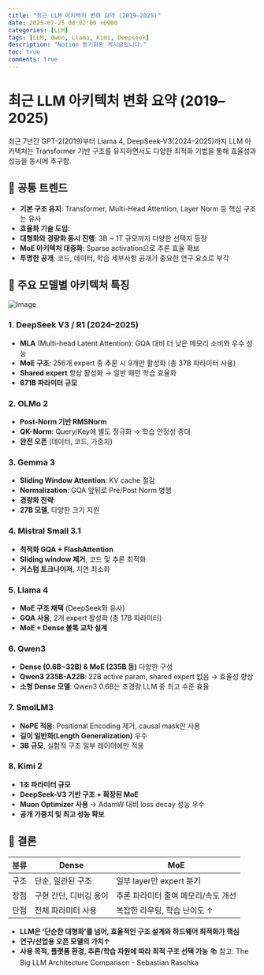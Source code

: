 ```yaml
---
title: "최근 LLM 아키텍처 변화 요약 (2019–2025)"
date: 2025-07-25 08:02:00 +0900
categories: [LLM]
tags: [LLM, Qwen, Llama, Kimi, Deepseek]
description: "Notion 동기화된 게시글입니다."
toc: true
comments: true
---
```


# 최근 LLM 아키텍처 변화 요약 (2019–2025)

최근 7년간 GPT-2(2019)부터 Llama 4, DeepSeek-V3(2024–2025)까지 LLM 아키텍처는 Transformer 기반 구조를 유지하면서도 다양한 최적화 기법을 통해 효율성과 성능을 동시에 추구함.

## 🔑 공통 트렌드

- **기본 구조 유지**: Transformer, Multi-Head Attention, Layer Norm 등 핵심 구조는 유사
- **효율화 기술 도입**:
- **대형화와 경량화 동시 진행**: 3B ~ 1T 규모까지 다양한 선택지 등장
- **MoE 아키텍처 대중화**: Sparse activation으로 추론 효율 확보
- **투명한 공개**: 코드, 데이터, 학습 세부사항 공개가 중요한 연구 요소로 부각
## 📌 주요 모델별 아키텍처 특징

![Image](https://prod-files-secure.s3.us-west-2.amazonaws.com/e6db513d-ec54-40ff-aa74-2487b0bcfe15/ac24fdd3-febf-45c7-8e99-afb6446591d8/image.png?X-Amz-Algorithm=AWS4-HMAC-SHA256&X-Amz-Content-Sha256=UNSIGNED-PAYLOAD&X-Amz-Credential=ASIAZI2LB4665YBOFJYN%2F20250727%2Fus-west-2%2Fs3%2Faws4_request&X-Amz-Date=20250727T042435Z&X-Amz-Expires=3600&X-Amz-Security-Token=IQoJb3JpZ2luX2VjEEQaCXVzLXdlc3QtMiJIMEYCIQD%2FW9Eyn%2FhyKPN1w7hwZYx6W%2BIOFD4Fv6S4K73VgzkyFwIhAIl5IdEk%2Frn6W66xVqmGn8no8UmjHlBad%2FXTNPwuD%2Fw7Kv8DCG0QABoMNjM3NDIzMTgzODA1IgxGhxy8dNFhd2h3lHcq3AMoFZWPKx0vZHs1H0Fl3kccJ8pixwCBZVVXA3muOBvL9Rfbavjv0OTociUFGofawbajX2T2QfoYT2BSa1yM%2BLCFiYLc8AYEe6i5qrXzjXv6epPcNwT7Il3BYDKC7ZZ%2BGjaRnP9Js0rkHcoqC5PEjHBy30Viv3aOsDecGFLPhgO%2FfjnL3bc2oPPKaZAlmTjYyTeZ1IOSp21spKLOfbpUZrE61U9bCKV8EaegpymILXga0d4fHPjQsMFiaiclwnN76xC1hUNXXdPeoBa%2Bu49PcDNltMnTP3k7R6xy7G%2FL4cZ1r6w%2FVbzmETX8DcmClru%2F4X%2FibdfJnbpfEK3XT05tfYBaAlvdt5jXsprKxySOc0kAdlQplVFzXsqFOIFKNQTHE5jzqNvr1oMRMZs3%2B6WwkCyGl%2FOvznwU026kEp2wQGVEYvHTtR3wFH7CEM3ZixpgDVrrGnS0BXz4Sqp9hhzS90aD8xIrBTRD3%2Fg5vEk3Xtp7MOk66sgGitQaF4Al5tFudBNfXlYetIdGIkBcFPdFNGH%2Ba%2Fv51wABv4M7zhs%2FEm6FPXjd%2F%2BMpih3UPJu8hj3WGuBfMNSEHcq1kMtEgEiGTXj%2BRlaKhs9hvUPGsQOFQGwUbPoQ21jmqHTmdsUyiDDGupbEBjqkARLkqRxPZ1HFMiWvi5bvU35vNqizC0YGDcRh2ggNsfdB4UNakcYhTOjgmIhdbP7yEUsxXTQj555IrklwdXjZdpxptPCAfOu%2BSCDiWOqQaeINIACxvfjjCQPRtoSvDgZCs%2FFzrLZ7VEcbOyVvYsl%2Fz4eqzZeQGnDWC6JG6nXjg4bpP0ipxGwIx88%2BfJcGr6S1%2BmtWIvdfnEKQjon5oiOcvGX2XTkg&X-Amz-Signature=f6366a68dd3aa0fbf3c22d157599230535c3aa15a2d1af614cad3c8336b6d181&X-Amz-SignedHeaders=host&x-amz-checksum-mode=ENABLED&x-id=GetObject)

### 1. DeepSeek V3 / R1 (2024–2025)

- **MLA** (Multi-head Latent Attention): GQA 대비 더 낮은 메모리 소비와 우수 성능
- **MoE 구조**: 256개 expert 중 추론 시 9개만 활성화 (총 37B 파라미터 사용)
- **Shared expert** 항상 활성화 → 일반 패턴 학습 효율화
- **671B 파라미터 규모**
### 2. OLMo 2

- **Post-Norm 기반 RMSNorm**
- **QK-Norm**: Query/Key에 별도 정규화 → 학습 안정성 증대
- **완전 오픈** (데이터, 코드, 가중치)
### 3. Gemma 3

- **Sliding Window Attention**: KV cache 절감
- **Normalization**: GQA 앞뒤로 Pre/Post Norm 병행
- **경량화 전략**:
- **27B 모델**, 다양한 크기 지원
### 4. Mistral Small 3.1

- **최적화 GQA + FlashAttention**
- **Sliding window 제거**, 코드 및 추론 최적화
- **커스텀 토크나이저**, 지연 최소화
### 5. Llama 4

- **MoE 구조 채택** (DeepSeek와 유사)
- **GQA 사용**, 2개 expert 활성화 (총 17B 파라미터)
- **MoE + Dense 블록 교차 설계**
### 6. Qwen3

- **Dense (0.6B~32B) & MoE (235B 등)** 다양한 구성
- **Qwen3 235B-A22B**: 22B active param, shared expert 없음 → 효율성 향상
- **소형 Dense 모델**: Qwen3 0.6B는 초경량 LLM 중 최고 수준 효율
### 7. SmolLM3

- **NoPE 적용**: Positional Encoding 제거, causal mask만 사용
- **길이 일반화(Length Generalization)** 우수
- **3B 규모**, 실험적 구조 일부 레이어에만 적용
### 8. Kimi 2

- **1조 파라미터 규모**
- **DeepSeek-V3 기반 구조 + 확장된 MoE**
- **Muon Optimizer 사용** → AdamW 대비 loss decay 성능 우수
- **공개 가중치 및 최고 성능 확보**
## 🧩 결론

| 분류 | Dense | MoE |
| --- | --- | --- |
| 구조 | 단순, 일관된 구조 | 일부 layer만 expert 분기 |
| 장점 | 구현 간단, 디버깅 용이 | 추론 파라미터 줄여 메모리/속도 개선 |
| 단점 | 전체 파라미터 사용 | 복잡한 라우팅, 학습 난이도 ↑ |

- **LLM은 ‘단순한 대형화’를 넘어, 효율적인 구조 설계와 하드웨어 최적화가 핵심**
- **연구/산업용 오픈 모델의 가치↑**
- **사용 목적, 플랫폼 환경, 추론/학습 자원에 따라 최적 구조 선택 가능**
📚 참고: The Big LLM Architecture Comparison - Sebastian Raschka


